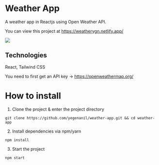 # Weather App
A weather app in Reactjs using Open Weather API.

You can view this project at https://weatherygn.netlify.app/

<img src="https://user-images.githubusercontent.com/60621490/170032487-931365f8-e292-4a7c-a533-b523890a0c61.png" />

## Technologies
React, Tailwind CSS

You need to first get an API key -> https://openweathermap.org/

# How to install

1. Clone the project & enter the project directory
```
git clone https://github.com/yegenanil/weather-app.git && cd weather-app
```
2. Install dependencies via npm/yarn
```
npm install
```
3. Start the project
```
npm start
```
